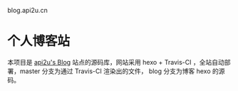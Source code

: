 blog.api2u.cn

# 个人博客站
本项目是 [api2u's Blog](https://blog.api2u.cn) 站点的源码库，网站采用 hexo + Travis-CI ，全站自动部署，master 分支为通过 Travis-CI 渲染出的文件， blog 分支为博客 hexo 的源码。
